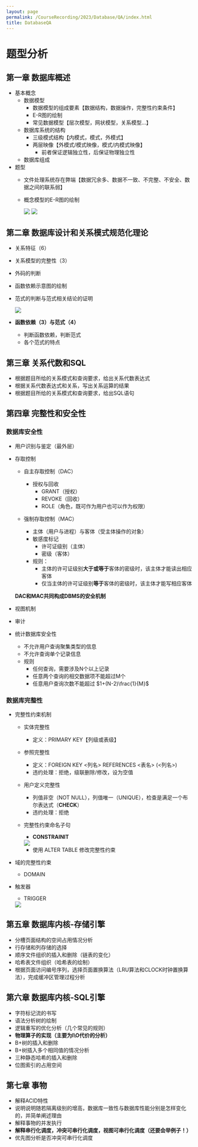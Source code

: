 ```yaml
---
layout: page
permalink: /CourseRecording/2023/Database/QA/index.html
title: DatabaseQA
---
```


# 题型分析

## 第一章 数据库概述

- 基本概念
    - 数据模型
        - 数据模型的组成要素【数据结构，数据操作，完整性约束条件】
        - E-R图的绘制
        - 常见数据模型【层次模型，网状模型，关系模型…】
    - 数据库系统的结构
        - 三级模式结构【内模式，模式，外模式】
        - 两层映像【外模式/模式映像，模式/内模式映像】
            - 前者保证逻辑独立性，后保证物理独立性
    - 数据库组成
- 题型
    - 文件处理系统存在弊端【数据冗余多、数据不一致、不完整、不安全、数据之间的联系弱】
    - 概念模型的E-R图的绘制
        
        <img src="https://CRYoushiwo.github.io/images/CoursesRecording/Database/QA/Untitled.png" class="blog-image" >

        <img src="https://CRYoushiwo.github.io/images/CoursesRecording/Database/QA/Untitled%201.png" class="blog-image" >

        

## 第二章 数据库设计和关系模式规范化理论

- 关系特征（6）
- 关系模型的完整性（3）
- 外码的判断
- 函数依赖示意图的绘制
- 范式的判断与范式相关结论的证明
    
    <img src="https://CRYoushiwo.github.io/images/CoursesRecording/Database/QA/Untitled%202.png" class="blog-image" >

- **函数依赖（3）与范式（4）**
    - 判断函数依赖，判断范式
    - 各个范式的特点

## 第三章 关系代数和SQL

- 根据题目所给的关系模式和查询要求，给出关系代数表达式
- 根据关系代数表达式和关系，写出关系运算的结果
- 根据题目所给的关系模式和查询要求，给出SQL语句

## 第四章 完整性和安全性

### 数据库安全性

- 用户识别与鉴定（最外层）
- 存取控制
    - 自主存取控制（DAC）
        - 授权与回收
            - GRANT（授权）
            - REVOKE（回收）
            - ROLE（角色，既可作为用户也可以作为权限）
            
    - 强制存取控制（MAC）
        - 主体（用户与进程）与客体（受主体操作的对象）
        - 敏感度标记
            - 许可证级别（主体）
            - 密级（客体）
        - 规则：
            - 主体的许可证级别**大于或等于**客体的密级时，该主体才能读出相应客体
            - 仅当主体的许可证级别**等于**客体的密级时，该主体才能写相应客体
        
    
    **DAC和MAC共同构成DBMS的安全机制**
    
- 视图机制
- 审计
- 统计数据库安全性
    - 不允许用户查询聚集类型的信息
    - 不允许查询单个记录信息
    - 规则
        - 任何查询，需要涉及N个以上记录
        - 任意两个查询的相交数据项不能超过M个
        - 任意用户查询次数不能超过 $1+(N-2)\frac{1}{M}$

### 数据库完整性

- 完整性约束机制
    - 实体完整性
        - 定义：PRIMARY KEY【列级或表级】
    - 参照完整性
        - 定义：FOREIGN KEY <列名> REFERENCES <表名>  (<列名>)
        - 违约处理：拒绝，级联删除/修改，设为空值
    - 用户定义完整性
        - 列值非空（NOT NULL），列值唯一（UNIQUE），检查是满足一个布尔表达式（**CHECK**）
        - 违约处理：拒绝
    - 完整性约束命名子句
        - **CONSTRAINIT**
        
        <img src="https://CRYoushiwo.github.io/images/CoursesRecording/Database/QA/Untitled%203.png" class="blog-image" >
        
        - 使用 ALTER TABLE 修改完整性约束
- 域的完整性约束
    - DOMAIN
- 触发器
    - TRIGGER
    
    <img src="https://CRYoushiwo.github.io/images/CoursesRecording/Database/QA/Untitled%204.png" class="blog-image" >
    

## 第五章 数据库内核-存储引擎

- 分槽页面结构的空间占用情况分析
- 行存储和列存储的选择
- 顺序文件组织的插入和删除（链表的变化）
- 哈希表文件组织（哈希表的绘制）
- 根据页面访问编号序列，选择页面置换算法（LRU算法和CLOCK时钟置换算法），完成缓冲区管理过程分析

## 第六章 数据库内核-SQL引擎

- 字符标记流的书写
- 语法分析树的绘制
- 逻辑重写的优化分析（几个常见的规则）
- **物理算子的实现（主要为I\O代价的分析）**
- B+树的插入和删除
- B+树插入多个相同值的情况分析
- 三种静态哈希的插入和删除
- 位图索引的占用空间

## 第七章 事物

- 解释ACID特性
- 说明说明随若隔离级别的增高，数据库一致性与数据库性能分别是怎样变化的，并简单阐述理由
- 解释事物的并发执行
- **解释串行化调度，冲突可串行化调度，视图可串行化调度（还要会举例子！）**
- 优先图分析是否冲突可串行化调度